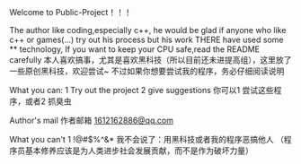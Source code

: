 Welcome to Public-Project！！！

The author like coding,especially c++,
he would be glad if anyone who like c++ or games(...) try out his process
but his work THERE have used some ** technology,
If you want to keep your CPU safe,read the README carefully
本人喜欢搞事，尤其是喜欢黑科技（所以目前还未进提高组），这里放了一些原创黑科技，欢迎尝试~
不过如果你想要尝试我的程序，务必仔细阅读说明

What you can:
1 Try out the project
2 give suggestions
你可以1 尝试这些程序，或者2 抓臭虫

Author's mail 作者邮箱
1612162886@qq.com

What you can't
1 !@#$%^&*
我不会说了：用黑科技或者我的程序恶搞他人
（程序员基本修养应该是为人类进步社会发展贡献，而不是作为破坏力量）


